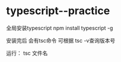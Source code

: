 <!--
 * @Date: 2022-11-11 16:38:29
 * @LastEditors: zhangshuangli
 * @LastEditTime: 2022-11-11 21:30:27
 * @Description: 这是****文件
-->
# typescript--practice

全局安装typescript
npm install typescript -g

安装完后 会有tsc命令
可根据 tsc -v查询版本号

运行： tsc 文件名
